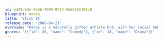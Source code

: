 ```yaml
---
id: ed39d54e-4e6b-4999-9724-8e5022e301c8
blueprint: movie
title: 'Stick It'
release_date: '2006-04-21'
overview: "Haley is a naturally gifted athlete but, with her social behavior, the teen seems intent on squandering her abilities. After a final brush with the law, a judge sentences her to an elite gymnastics academy run by a legendary, hard-nosed coach. Once there, Haley's rebellious attitude wins her both friends and enemies."
genres: '[{"id": 35, "name": "Comedy"}, {"id": 18, "name": "Drama"}]'
---
```

